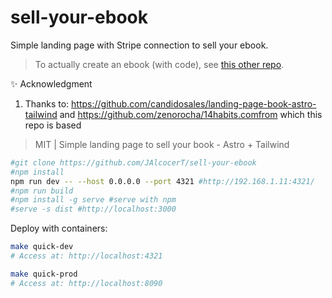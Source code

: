 # sell-your-ebook

Simple landing page with Stripe connection to sell your ebook.

> To actually create an ebook (with code), see [this other repo](https://github.com/JAlcocerT/ebooks).


✨ Acknowledgment

1. Thanks to: https://github.com/candidosales/landing-page-book-astro-tailwind and https://github.com/zenorocha/14habits.comfrom which this repo is based

>  MIT | Simple landing page to sell your book - Astro + Tailwind 

```sh
#git clone https://github.com/JAlcocerT/sell-your-ebook
#npm install
npm run dev -- --host 0.0.0.0 --port 4321 #http://192.168.1.11:4321/
#npm run build
#npm install -g serve #serve with npm
#serve -s dist #http://localhost:3000

```

Deploy with containers:

```sh
make quick-dev
# Access at: http://localhost:4321
```

```sh
make quick-prod  
# Access at: http://localhost:8090
```